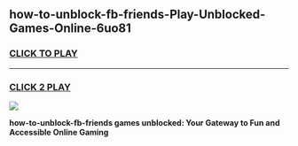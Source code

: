 
## how-to-unblock-fb-friends-Play-Unblocked-Games-Online-6uo81
<h3>
<a href="https://premium76.site?title=how-to-unblock-fb-friends&ref=25A">CLICK TO PLAY</a></h3>
<hr>

<h3>
<a href="https://premium76.site?title=how-to-unblock-fb-friends&ref=25A">CLICK 2 PLAY</a>
  
</h3>

<a href="https://premium76.site?title=how-to-unblock-fb-friends&ref=25A"><img src="https://clearcache.store/games.png"></a>


**how-to-unblock-fb-friends games unblocked: Your Gateway to Fun and Accessible Online Gaming**
